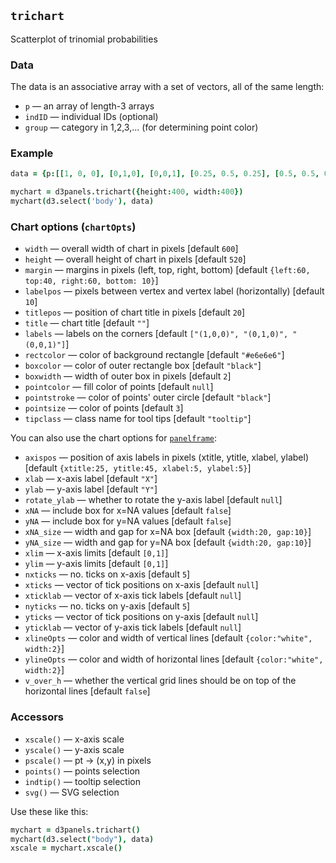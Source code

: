 ## `trichart`

Scatterplot of trinomial probabilities

### Data

The data is an associative array with a set of vectors, all of the same length:
- `p` &mdash; an array of length-3 arrays
- `indID` &mdash; individual IDs (optional)
- `group` &mdash; category in 1,2,3,... (for determining point color)

### Example

```coffeescript
data = {p:[[1, 0, 0], [0,1,0], [0,0,1], [0.25, 0.5, 0.25], [0.5, 0.5, 0], [0.5, 0, 0.5], [0, 0.5, 0.5]]}

mychart = d3panels.trichart({height:400, width:400})
mychart(d3.select('body'), data)
```

### Chart options (`chartOpts`)

- `width` &mdash; overall width of chart in pixels \[default `600`\]
- `height` &mdash; overall height of chart in pixels \[default `520`\]
- `margin` &mdash; margins in pixels (left, top, right, bottom) \[default `{left:60, top:40, right:60, bottom: 10}`\]
- `labelpos` &mdash; pixels between vertex and vertex label (horizontally) \[default `10`\]
- `titlepos` &mdash; position of chart title in pixels \[default `20`\]
- `title` &mdash; chart title \[default `""`\]
- `labels` &mdash; labels on the corners \[default `["(1,0,0)", "(0,1,0)", "(0,0,1)"]`\]
- `rectcolor` &mdash; color of background rectangle \[default `"#e6e6e6"`\]
- `boxcolor` &mdash; color of outer rectangle box \[default `"black"`\]
- `boxwidth` &mdash; width of outer box in pixels \[default `2`\]
- `pointcolor` &mdash; fill color of points \[default `null`\]
- `pointstroke` &mdash; color of points' outer circle \[default `"black"`\]
- `pointsize` &mdash; color of points \[default `3`\]
- `tipclass` &mdash; class name for tool tips \[default `"tooltip"`\]

You can also use the chart options for [`panelframe`](panelframe.md):

- `axispos` &mdash; position of axis labels in pixels (xtitle, ytitle, xlabel, ylabel) \[default `{xtitle:25, ytitle:45, xlabel:5, ylabel:5}`\]
- `xlab` &mdash; x-axis label \[default `"X"`\]
- `ylab` &mdash; y-axis label \[default `"Y"`\]
- `rotate_ylab` &mdash; whether to rotate the y-axis label \[default `null`\]
- `xNA` &mdash; include box for x=NA values \[default `false`\]
- `yNA` &mdash; include box for y=NA values \[default `false`\]
- `xNA_size` &mdash; width and gap for x=NA box \[default `{width:20, gap:10}`\]
- `yNA_size` &mdash; width and gap for y=NA box \[default `{width:20, gap:10}`\]
- `xlim` &mdash; x-axis limits \[default `[0,1]`\]
- `ylim` &mdash; y-axis limits \[default `[0,1]`\]
- `nxticks` &mdash; no. ticks on x-axis \[default `5`\]
- `xticks` &mdash; vector of tick positions on x-axis \[default `null`\]
- `xticklab` &mdash; vector of x-axis tick labels \[default `null`\]
- `nyticks` &mdash; no. ticks on y-axis \[default `5`\]
- `yticks` &mdash; vector of tick positions on y-axis \[default `null`\]
- `yticklab` &mdash; vector of y-axis tick labels \[default `null`\]
- `xlineOpts` &mdash; color and width of vertical lines \[default `{color:"white", width:2}`\]
- `ylineOpts` &mdash; color and width of horizontal lines \[default `{color:"white", width:2}`\]
- `v_over_h` &mdash; whether the vertical grid lines should be on top of the horizontal lines \[default `false`\]



### Accessors

- `xscale()` &mdash; x-axis scale
- `yscale()` &mdash; y-axis scale
- `pscale()` &mdash; pt -> (x,y) in pixels
- `points()` &mdash; points selection
- `indtip()` &mdash; tooltip selection
- `svg()` &mdash; SVG selection

Use these like this:

```coffeescript
mychart = d3panels.trichart()
mychart(d3.select("body"), data)
xscale = mychart.xscale()
```

